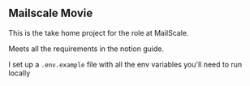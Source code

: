 ## Mailscale Movie

This is the take home project for the role at MailScale.

Meets all the requirements in the notion guide.

I set up a `.env.example` file with all the env variables you'll need to run locally
